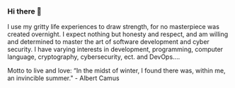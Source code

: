 ### Hi there 👋

<!--
**KatxCryn/KatxCryn** is a ✨ _special_ ✨ repository because its `README.md` (this file) appears on your GitHub profile.

Here are some ideas to get you started:

- 🔭 I’m currently working on developing skills for writing code in order to build a project of my own. 
- 🌱 I’m currently learning how to apply my knowledge of programming language to write my own code. 
- 👯 I’m looking to collaborate on : anything honestly, I have only had exposure to self motivated learning at home.
- 🤔 I’m looking for help with where to begin, and any advice and open to directional notation. 
- 💬 Ask me about what I am interested in creating, and why.
- 📫 How to reach me: through email anakathryn@protonmail.com or sweetkittyxannie@gmail.com
- 😄 Pronouns: I am female biologically and prefer she/her or my nickname Kat.
- ⚡ Fun fact: I am a musician and love literature, I have passion for writing especially poetry and writing my own music as well. I am a pianist, and precussionist. 
--> I use my gritty life experiences to draw strength, for no masterpiece was created overnight. I expect nothing but honesty and respect, and am willing and determined to master the art of software development and cyber security. I have varying interests in development, programming, computer language, cryptography, cybersecurity, ect. and DevOps.... 
Motto to live and love: “In the midst of winter, I found there was, within me, an invincible summer." - Albert Camus
